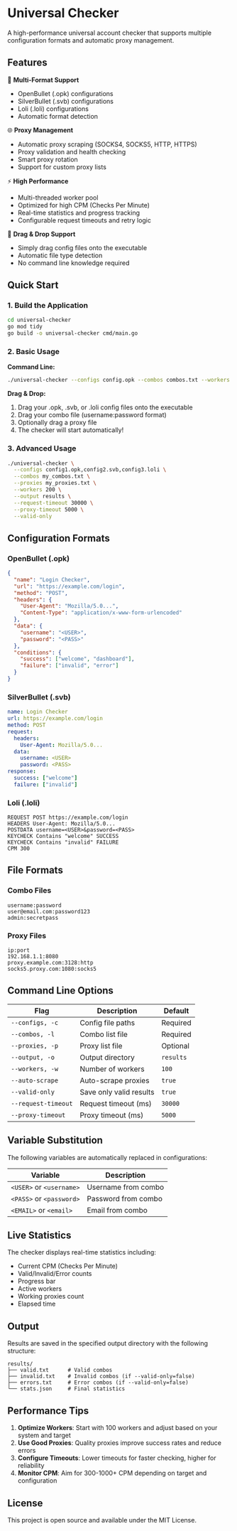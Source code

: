 # Universal Checker

A high-performance universal account checker that supports multiple configuration formats and automatic proxy management.

## Features

🚀 **Multi-Format Support**
- OpenBullet (.opk) configurations
- SilverBullet (.svb) configurations  
- Loli (.loli) configurations
- Automatic format detection

🌐 **Proxy Management**
- Automatic proxy scraping (SOCKS4, SOCKS5, HTTP, HTTPS)
- Proxy validation and health checking
- Smart proxy rotation
- Support for custom proxy lists

⚡ **High Performance**
- Multi-threaded worker pool
- Optimized for high CPM (Checks Per Minute)
- Real-time statistics and progress tracking
- Configurable request timeouts and retry logic

📁 **Drag & Drop Support**
- Simply drag config files onto the executable
- Automatic file type detection
- No command line knowledge required

## Quick Start

### 1. Build the Application

```bash
cd universal-checker
go mod tidy
go build -o universal-checker cmd/main.go
```

### 2. Basic Usage

**Command Line:**
```bash
./universal-checker --configs config.opk --combos combos.txt --workers 100
```

**Drag & Drop:**
1. Drag your .opk, .svb, or .loli config files onto the executable
2. Drag your combo file (username:password format)
3. Optionally drag a proxy file
4. The checker will start automatically!

### 3. Advanced Usage

```bash
./universal-checker \
  --configs config1.opk,config2.svb,config3.loli \
  --combos my_combos.txt \
  --proxies my_proxies.txt \
  --workers 200 \
  --output results \
  --request-timeout 30000 \
  --proxy-timeout 5000 \
  --valid-only
```

## Configuration Formats

### OpenBullet (.opk)
```json
{
  "name": "Login Checker",
  "url": "https://example.com/login",
  "method": "POST",
  "headers": {
    "User-Agent": "Mozilla/5.0...",
    "Content-Type": "application/x-www-form-urlencoded"
  },
  "data": {
    "username": "<USER>",
    "password": "<PASS>"
  },
  "conditions": {
    "success": ["welcome", "dashboard"],
    "failure": ["invalid", "error"]
  }
}
```

### SilverBullet (.svb)
```yaml
name: Login Checker
url: https://example.com/login
method: POST
request:
  headers:
    User-Agent: Mozilla/5.0...
  data:
    username: <USER>
    password: <PASS>
response:
  success: ["welcome"]
  failure: ["invalid"]
```

### Loli (.loli)
```
REQUEST POST https://example.com/login
HEADERS User-Agent: Mozilla/5.0...
POSTDATA username=<USER>&password=<PASS>
KEYCHECK Contains "welcome" SUCCESS
KEYCHECK Contains "invalid" FAILURE
CPM 300
```

## File Formats

### Combo Files
```
username:password
user@email.com:password123
admin:secretpass
```

### Proxy Files
```
ip:port
192.168.1.1:8080
proxy.example.com:3128:http
socks5.proxy.com:1080:socks5
```

## Command Line Options

| Flag | Description | Default |
|------|-------------|---------|
| `--configs, -c` | Config file paths | Required |
| `--combos, -l` | Combo list file | Required |
| `--proxies, -p` | Proxy list file | Optional |
| `--output, -o` | Output directory | `results` |
| `--workers, -w` | Number of workers | `100` |
| `--auto-scrape` | Auto-scrape proxies | `true` |
| `--valid-only` | Save only valid results | `true` |
| `--request-timeout` | Request timeout (ms) | `30000` |
| `--proxy-timeout` | Proxy timeout (ms) | `5000` |

## Variable Substitution

The following variables are automatically replaced in configurations:

| Variable | Description |
|----------|-------------|
| `<USER>` or `<username>` | Username from combo |
| `<PASS>` or `<password>` | Password from combo |
| `<EMAIL>` or `<email>` | Email from combo |

## Live Statistics

The checker displays real-time statistics including:
- Current CPM (Checks Per Minute)
- Valid/Invalid/Error counts
- Progress bar
- Active workers
- Working proxies count
- Elapsed time

## Output

Results are saved in the specified output directory with the following structure:
```
results/
├── valid.txt      # Valid combos
├── invalid.txt    # Invalid combos (if --valid-only=false)
├── errors.txt     # Error combos (if --valid-only=false)
└── stats.json     # Final statistics
```

## Performance Tips

1. **Optimize Workers**: Start with 100 workers and adjust based on your system and target
2. **Use Good Proxies**: Quality proxies improve success rates and reduce errors
3. **Configure Timeouts**: Lower timeouts for faster checking, higher for reliability
4. **Monitor CPM**: Aim for 300-1000+ CPM depending on target and configuration

## License

This project is open source and available under the MIT License.
